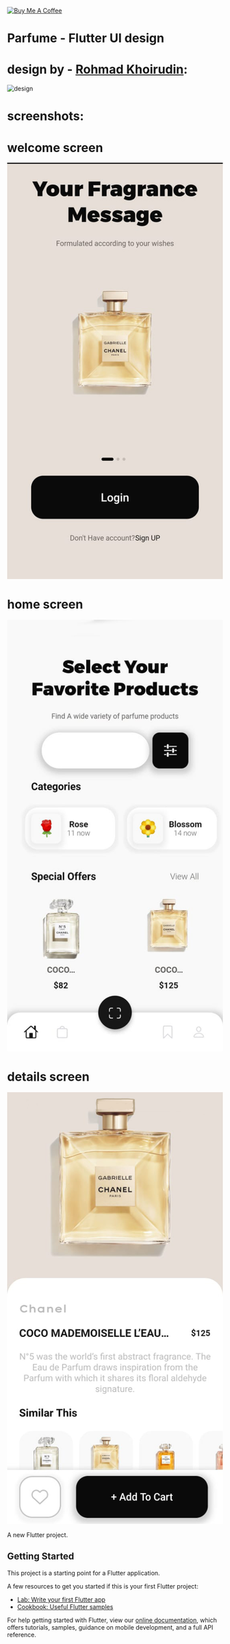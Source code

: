 <a href="https://www.buymeacoffee.com/evara" target="_blank"><img src="https://cdn.buymeacoffee.com/buttons/v2/default-yellow.png" alt="Buy Me A Coffee" style="height: 60px !important;width: 217px !important;" ></a>
# Parfume - Flutter UI design
# design by - [Rohmad Khoirudin](https://dribbble.com/shots/15091913-Parfume-Apps-Exploration/attachments/6823165?mode=media):
![design](https://cdn.dribbble.com/users/6843587/screenshots/15091913/media/e3a3c3f8507d900acd0e8701286ad2a2.png)
# screenshots:
# welcome screen
![](https://github.com/iamEvara/Flutter-Parfume-App-UI/raw/main/assets/start.jpg)
# home screen
![](https://github.com/iamEvara/Flutter-Parfume-App-UI/raw/main/assets/home.jpg)
# details screen
![](https://github.com/iamEvara/Flutter-Parfume-App-UI/raw/main/assets/details.jpg)


A new Flutter project.

## Getting Started

This project is a starting point for a Flutter application.

A few resources to get you started if this is your first Flutter project:

- [Lab: Write your first Flutter app](https://flutter.dev/docs/get-started/codelab)
- [Cookbook: Useful Flutter samples](https://flutter.dev/docs/cookbook)

For help getting started with Flutter, view our
[online documentation](https://flutter.dev/docs), which offers tutorials,
samples, guidance on mobile development, and a full API reference.
